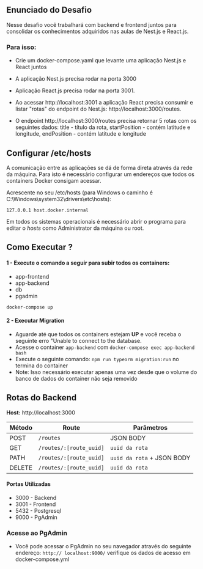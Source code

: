 ## Enunciado do Desafio

Nesse desafio você trabalhará com backend e frontend juntos para consolidar os conhecimentos adquiridos nas aulas de Nest.js e React.js.


### Para isso:

- Crie um docker-compose.yaml que levante uma aplicação Nest.js e React juntos

- A aplicação Nest.js precisa rodar na porta 3000

- Aplicação React.js precisa rodar na porta 3001.

- Ao acessar http://localhost:3001 a aplicação React precisa consumir e listar "rotas" do endpoint do Nest.js: http://localhost:3000/routes.

- O endpoint http://localhost:3000/routes precisa retornar 5 rotas com os seguintes dados: title - título da rota, startPosition - contém latitude e longitude, endPosition - contém latitude e longitude


## Configurar /etc/hosts

A comunicação entre as aplicações se dá de forma direta através da rede da máquina.
Para isto é necessário configurar um endereços que todos os containers Docker consigam acessar.

Acrescente no seu /etc/hosts (para Windows o caminho é C:\Windows\system32\drivers\etc\hosts):
```
127.0.0.1 host.docker.internal
```
Em todos os sistemas operacionais é necessário abrir o programa para editar o *hosts* como Administrator da máquina ou root.


## Como Executar ?

#### 1 - Execute o comando a seguir para subir todos os containers:

* app-frontend
* app-backend
* db
* pgadmin

```
docker-compose up
```

#### 2 - Executar Migration

- Aguarde até que todos os containers estejam **UP** e você receba o seguinte erro "Unable to connect to the database.
- Acesse o container ``app-backend`` com ``docker-compose exec app-backend bash``
- Execute o seguinte comando: ``npm run typeorm migration:run`` no termina do container
- Note: Isso necessário executar apenas uma vez desde que o volume do banco de dados  do container não seja removido


## Rotas do Backend

**Host:** http://localhost:3000

| Método | Route | Parâmetros |
|--- |--- |--- |
| POST | ```/routes``` | JSON BODY |
| GET | ```/routes/:[route_uuid]``` | ```uuid da rota```|
| PATH | ```/routes/:[route_uuid]``` | ```uuid da rota``` + JSON BODY |
| DELETE | ```/routes/:[route_uuid]``` | ```uuid da rota``` |


#### Portas Utilizadas

- 3000 - Backend
- 3001 - Frontend
- 5432 - Postgresql
- 9000 - PgAdmin

### Acesse ao PgAdmin

- Você pode acessar o PgAdmin no seu navegador através do seguinte endereço: ``http://
localhost:9000/`` verifique os dados de acesso em docker-compose.yml

